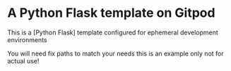 # A Python Flask template on Gitpod

This is a [Python Flask] template configured for ephemeral development environments

You will need fix paths to match your needs 
this is an example only not for actual use!
